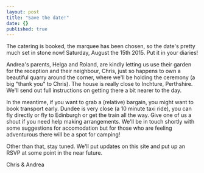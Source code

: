 ```yaml
---
layout: post
title: "Save the date!"
date: {}
published: true
---
```


The catering is booked, the marquee has been chosen, so the date's pretty much set in stone now! Saturday, August the 15th 2015. Put it in your diaries!

Andrea's parents, Helga and Roland, are kindly letting us use their garden for the reception and their neighbour, Chris, just so happens to own a beautiful quarry around the corner, where we'll be holding the ceremony (a big "thank you" to Chris). The house is really close to Inchture, Perthshire. We'll send out full instructions on getting there a bit nearer to the day.

In the meantime, if you want to grab a (relative) bargain, you might want to book transport early. Dundee is very close (a 10 minute taxi ride), you can fly directly or fly to Edinburgh or get the train all the way. Give one of us a shout if you need help making arrangements. We'll be in touch shortly with some suggestions for accomodation but for those who are feeling adventurous there will be a spot for camping!

Other than that, stay tuned. We'll put updates on this site and put up an RSVP at some point in the near future.

Chris & Andrea